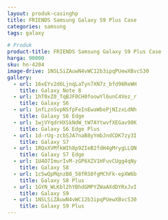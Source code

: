 ```yaml
---
layout: produk-casinghp
title: FRIENDS Samsung Galaxy S9 Plus Case
categories: samsung
tags: galaxy

# Produk
product-title: FRIENDS Samsung Galaxy S9 Plus Case
harga: 90000
sku: hn-4204
image-drive: 1NSLSiZAuwN4vWC12b3ipqPUewXBvcS30
gallery:
  - url: 16xEYv2d6LjnqLaTyn7XN7z_bfd96ReWH
    title: Galaxy Note 8
  - url: 1hT0xZ0_TqBJF0CH0foowYl6unC4Vez_r
    title: Galaxy S6
  - url: 1nfLznSvpNSfpFeInEwaWboPjNIzxLdNh
    title: Galaxy S6 Edge
  - url: 1wjVYqdrHXSkNdW_tW7AYtwvfXEGav98K
    title: Galaxy S6 Edge Plus
  - url: 1d-rUg-zcbSJA7naB8yYmbJndCDK7zy3I
    title: Galaxy S7
  - url: 1RQxXVMfkWIh8p9ZIeB2fdH4gMrygLLQN
    title: Galaxy S7 Edge
  - url: 1U4O7ImurIvM-zGP6XZV1HFuvCUgg4qNy
    title: Galaxy S8
  - url: 1c5wQpMqnzB0_58fRS0fgMChFk-epXW6b
    title: Galaxy S8 Plus
  - url: 1GYN_WLKbl2hYBhdGMPYZWaAXdDYRxJvI
    title: Galaxy S9
  - url: 1NSLSiZAuwN4vWC12b3ipqPUewXBvcS30
    title: Galaxy S9 Plus
---
```

